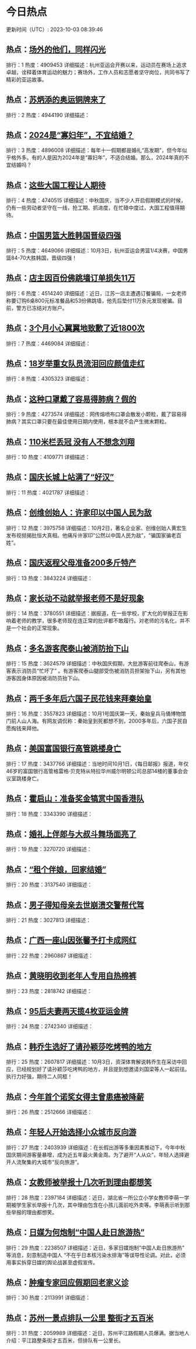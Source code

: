 # 今日热点

更新时间（UTC）: 2023-10-03 08:39:46

## 热点：[场外的他们，同样闪光](https://cn.bing.com/search?q=场外的他们，同样闪光)
排行：1
热度：4909453
详细描述：杭州亚运会开赛以来，运动员在赛场上追求卓越，诠释着体育运动的魅力；赛场外，工作人员和志愿者坚守岗位，共同书写了精彩的亚运故事。

## 热点：[苏炳添的奥运铜牌来了](https://cn.bing.com/search?q=苏炳添的奥运铜牌来了)
排行：2
热度：4944190
详细描述：

## 热点：[2024是“寡妇年”，不宜结婚？](https://cn.bing.com/search?q=2024是“寡妇年”，不宜结婚？)
排行：3
热度：4896008
详细描述：每年十一假期都是婚礼“高发期”，但今年似乎格外多。有的人是因为2024年是“寡妇年”，不适合结婚。那么，2024年真的不宜结婚吗？

## 热点：[这些大国工程让人期待](https://cn.bing.com/search?q=这些大国工程让人期待)
排行：4
热度：4740515
详细描述：中秋国庆，当不少人开启假期模式的时候，仍有一些劳动者坚守在一线，抢工期、抓进度，在忙碌中度过，大国工程值得期待。

## 热点：[中国男篮大胜韩国晋级四强](https://cn.bing.com/search?q=中国男篮大胜韩国晋级四强)
排行：5
热度：4649066
详细描述：10月3日，杭州亚运会男篮1/4决赛，中国男篮84-70大胜韩国，晋级四强！

## 热点：[店主因百份佛跳墙订单损失11万](https://cn.bing.com/search?q=店主因百份佛跳墙订单损失11万)
排行：6
热度：4514240
详细描述：近日，江苏一店主遭遇订餐骗局，一女老师称要订购6桌800元标准餐品和53份佛跳墙，他先后垫付11万余元发现被骗。目前，警方已冻结对方账户。

## 热点：[3个月小心翼翼地致歉了近1800次](https://cn.bing.com/search?q=3个月小心翼翼地致歉了近1800次)
排行：7
热度：4469084
详细描述：

## 热点：[18岁举重女队员流泪回应颜值走红](https://cn.bing.com/search?q=18岁举重女队员流泪回应颜值走红)
排行：8
热度：4305323
详细描述：

## 热点：[这种口罩戴了容易得肺病？假的](https://cn.bing.com/search?q=这种口罩戴了容易得肺病？假的)
排行：9
热度：4273574
详细描述：网传熔喷布口罩会散发小颗粒，戴了容易得肺病？其实口罩只要在最佳使用日期内使用，根本就不会产生微末颗粒。

## 热点：[110米栏丢冠 没有人不想念刘翔](https://cn.bing.com/search?q=110米栏丢冠没有人不想念刘翔)
排行：10
热度：4109771
详细描述：

## 热点：[国庆长城上站满了“好汉”](https://cn.bing.com/search?q=国庆长城上站满了“好汉”)
排行：11
热度：4021787
详细描述：

## 热点：[创维创始人：许家印以中国人民为敌](https://cn.bing.com/search?q=创维创始人：许家印以中国人民为敌)
排行：12
热度：3975758
详细描述：10月2日，著名企业家、创维创始人黄宏生发布视频揭批恒大真相。他痛斥许家印“公然以中国人民为敌”，“骗国家骗老百姓”。

## 热点：[国庆返程父母准备200多斤特产](https://cn.bing.com/search?q=国庆返程父母准备200多斤特产)
排行：13
热度：3843224
详细描述：

## 热点：[家长动不动就举报老师不是好现象](https://cn.bing.com/search?q=家长动不动就举报老师不是好现象)
排行：14
热度：3780551
详细描述：据报道，在一些学校，扩大化的举报正在影响着老师的教学，很多老师现在连正常的批评都不敢履行。对老师的污名化，并不是一个社会的正常现象。

## 热点：[多名游客爬泰山被消防抬下山](https://cn.bing.com/search?q=多名游客爬泰山被消防抬下山)
排行：15
热度：3624579
详细描述：中秋国庆假期，大批游客前往爬泰山，有游客表示消防员“忙坏了” 。有游客爬泰山腿部受伤被消防员担架抬下山，另有其他游客因身体原因被消防员抬下山。 

## 热点：[两千多年后六国子民花钱来拜秦始皇](https://cn.bing.com/search?q=两千多年后六国子民花钱来拜秦始皇)
排行：16
热度：3557823
详细描述：10月1号国庆第一天，秦始皇兵马俑博物馆门前人山人海。有网友调侃称：秦始皇到死都想不到，2000多年后，六国子民自愿掏钱来拜他。

## 热点：[美国富国银行高管跳楼身亡](https://cn.bing.com/search?q=美国富国银行高管跳楼身亡)
排行：17
热度：3437766
详细描述：当地时间10月1日，《每日邮报》报道，年仅46岁的富国银行高管格雷格·贝克特从特拉华州威尔明顿公司总部14楼的董事会会议室跳楼身亡。

## 热点：[霍启山：准备奖金犒赏中国香港队](https://cn.bing.com/search?q=霍启山：准备奖金犒赏中国香港队)
排行：18
热度：3343390
详细描述：

## 热点：[婚礼上伴郎与大叔斗舞场面亮了](https://cn.bing.com/search?q=婚礼上伴郎与大叔斗舞场面亮了)
排行：19
热度：3270720
详细描述：

## 热点：[“租个伴娘，回家结婚”](https://cn.bing.com/search?q=“租个伴娘，回家结婚”)
排行：20
热度：3137540
详细描述：

## 热点：[男子得知母亲去世崩溃交警帮代驾](https://cn.bing.com/search?q=男子得知母亲去世崩溃交警帮代驾)
排行：21
热度：3027813
详细描述：

## 热点：[广西一座山因张馨予打卡成网红](https://cn.bing.com/search?q=广西一座山因张馨予打卡成网红)
排行：22
热度：2960867
详细描述：

## 热点：[黄晓明收到老年人专用自热棉裤](https://cn.bing.com/search?q=黄晓明收到老年人专用自热棉裤)
排行：23
热度：2818742
详细描述：

## 热点：[95后夫妻两天揽4枚亚运金牌](https://cn.bing.com/search?q=95后夫妻两天揽4枚亚运金牌)
排行：24
热度：2742340
详细描述：

## 热点：[韩乔生选好了请孙颖莎吃烤鸭的地方](https://cn.bing.com/search?q=韩乔生选好了请孙颖莎吃烤鸭的地方)
排行：25
热度：2607817
详细描述：10月3日，资深体育解说韩乔生在采访中回应，已经规划好了请孙颖莎吃烤鸭的地方，并且提到想邀请刘国梁等人一起前往。执行力好强，期待二人同框！

## 热点：[今年首个诺奖女得主曾患癌被降薪](https://cn.bing.com/search?q=今年首个诺奖女得主曾患癌被降薪)
排行：26
热度：2512666
详细描述：

## 热点：[年轻人开始选择小众城市反向游](https://cn.bing.com/search?q=年轻人开始选择小众城市反向游)
排行：27
热度：2403939
详细描述：在长假出游等多重因素推动下，今年中秋国庆期间游客量暴增，成为近五年最火黄金周。为了避开“人从众”，年轻人选择避开人流聚集的大城市“反向旅游”。

## 热点：[女教师被举报十几次听到理由都想笑](https://cn.bing.com/search?q=女教师被举报十几次听到理由都想笑)
排行：28
热度：2397184
详细描述：近日，湖北省一所公立小学女教师李萌一学期被学生家长举报十几次，其中理由包含在小孩儿面前吃外卖等。李萌表示听到那些举报的理由都想笑。

## 热点：[日媒为何炮制“中国人赴日旅游热”](https://cn.bing.com/search?q=日媒为何炮制“中国人赴日旅游热”)
排行：29
热度：2238507
详细描述：近日，多家日媒炮制“中国人赴日旅游热” 等消息，刻意制造中国人 “不在乎日本核污染水排海”等误导性论调。对此，必须用事实拆穿日媒的舆论战甚至虚假宣传。

## 热点：[肿瘤专家回应假期回老家义诊](https://cn.bing.com/search?q=肿瘤专家回应假期回老家义诊)
排行：30
热度：2113991
详细描述：

## 热点：[苏州一景点排队一公里 整街才五百米](https://cn.bing.com/search?q=苏州一景点排队一公里整街才五百米)
排行：31
热度：2059989
详细描述：近日，苏州平江路假期人员爆满。据当地人介绍：平江路整条街才五百米，但排队有一公里长。


